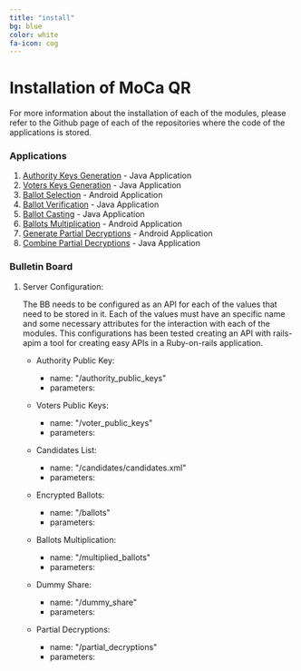 ```yaml
---
title: "install"
bg: blue
color: white
fa-icon: cog
---
```


# Installation of MoCa QR

For more information about the installation of each of the modules, please refer to the Github page of each of the repositories where the code of the applications is stored.

### Applications

1. [Authority Keys Generation](https://www.github.com/CamiloG/AuthKeyGeneration) - Java Application
2. [Voters Keys Generation](https://www.github.com/CamiloG/VoterKeysGeneration) - Java Application
3. [Ballot Selection](https://www.github.com/CamiloG/BallotSelection) - Android Application
4. [Ballot Verification](https://www.github.com/CamiloG/BallotVerification) - Java Application
5. [Ballot Casting](https://www.github.com/CamiloG/CastBallot) - Java Application
6. [Ballots Multiplication](https://www.github.com/CamiloG/BallotsMultiplication) - Android Application
7. [Generate Partial Decryptions](https://www.github.com/CamiloG/AuthorityApp) - Android Application
8. [Combine Partial Decryptions](https://www.github.com/CamiloG/CombinePartialDecryptions) - Java Application

### Bulletin Board
1. Server Configuration:

    The BB needs to be configured as an API for each of the values that need to be stored in it. Each of the values must have an specific name and some necessary attributes for the interaction with each of the modules. This configurations has been tested creating an API with rails-apim a tool for creating easy APIs in a Ruby-on-rails application.
    
    * Authority Public Key:
        - name: "/authority_public_keys"
        - parameters: 
        
    * Voters Public Keys:
        - name: "/voter_public_keys"
        - parameters:
    
    * Candidates List:
        - name: "/candidates/candidates.xml"
        - parameters:
        
    * Encrypted Ballots:
        - name: "/ballots"
        - parameters:
        
    * Ballots Multiplication:
        - name: "/multiplied_ballots"
        - parameters:
        
    * Dummy Share:
        - name: "/dummy_share"
        - parameters:
        
    * Partial Decryptions:
        - name: "/partial_decryptions"
        - parameters: